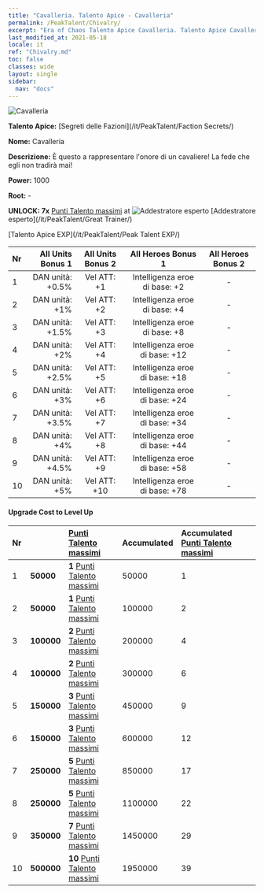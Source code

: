 ```yaml
---
title: "Cavalleria. Talento Apice - Cavalleria"
permalink: /PeakTalent/Chivalry/
excerpt: "Era of Chaos Talento Apice Cavalleria. Talento Apice Cavalleria. Cavalleria"
last_modified_at: 2021-05-18
locale: it
ref: "Chivalry.md"
toc: false
classes: wide
layout: single
sidebar:
  nav: "docs"
---
```


  ![Cavalleria](/images/pt/talent_3006.png)

  **Talento Apice:** [Segreti delle Fazioni](/it/PeakTalent/Faction Secrets/)

  **Nome:** Cavalleria

  **Descrizione:** È questo a rappresentare l'onore di un cavaliere! La fede che egli non tradirà mai!

  **Power:** 1000

  **Root:** -

  **UNLOCK: 7x** [Punti Talento massimi](/ItemsIT/con_934/) at ![Addestratore esperto](/images/pt/talent_3001.png) [Addestratore esperto](/it/PeakTalent/Great Trainer/)

  [Talento Apice EXP](/it/PeakTalent/Peak Talent EXP/)

  | Nr | All Units Bonus 1 | All Units Bonus 2 | All Heroes Bonus 1 | All Heroes Bonus 2 |
  |:---|--------------:|:-------------:|:-------------:|:-------------:|
  | 1 | DAN unità: +0.5% | Vel ATT: +1 | Intelligenza eroe di base: +2 | - |
  | 2 | DAN unità: +1% | Vel ATT: +2 | Intelligenza eroe di base: +4 | - |
  | 3 | DAN unità: +1.5% | Vel ATT: +3 | Intelligenza eroe di base: +8 | - |
  | 4 | DAN unità: +2% | Vel ATT: +4 | Intelligenza eroe di base: +12 | - |
  | 5 | DAN unità: +2.5% | Vel ATT: +5 | Intelligenza eroe di base: +18 | - |
  | 6 | DAN unità: +3% | Vel ATT: +6 | Intelligenza eroe di base: +24 | - |
  | 7 | DAN unità: +3.5% | Vel ATT: +7 | Intelligenza eroe di base: +34 | - |
  | 8 | DAN unità: +4% | Vel ATT: +8 | Intelligenza eroe di base: +44 | - |
  | 9 | DAN unità: +4.5% | Vel ATT: +9 | Intelligenza eroe di base: +58 | - |
  | 10 | DAN unità: +5% | Vel ATT: +10 | Intelligenza eroe di base: +78 | - |


#### Upgrade Cost to Level Up

  | Nr | <i class="fas fa-coins"/> | [Punti Talento massimi](/ItemsIT/con_934/) | Accumulated <i class="fas fa-coins"/> | Accumulated [Punti Talento massimi](/ItemsIT/con_934/) |
  |:---|:--------------|:-------------|:-------------|:-------------|
  | 1 | **50000** | **1** [Punti Talento massimi](/ItemsIT/con_934/) | 50000 | 1 |
  | 2 | **50000** | **1** [Punti Talento massimi](/ItemsIT/con_934/) | 100000 | 2 |
  | 3 | **100000** | **2** [Punti Talento massimi](/ItemsIT/con_934/) | 200000 | 4 |
  | 4 | **100000** | **2** [Punti Talento massimi](/ItemsIT/con_934/) | 300000 | 6 |
  | 5 | **150000** | **3** [Punti Talento massimi](/ItemsIT/con_934/) | 450000 | 9 |
  | 6 | **150000** | **3** [Punti Talento massimi](/ItemsIT/con_934/) | 600000 | 12 |
  | 7 | **250000** | **5** [Punti Talento massimi](/ItemsIT/con_934/) | 850000 | 17 |
  | 8 | **250000** | **5** [Punti Talento massimi](/ItemsIT/con_934/) | 1100000 | 22 |
  | 9 | **350000** | **7** [Punti Talento massimi](/ItemsIT/con_934/) | 1450000 | 29 |
  | 10 | **500000** | **10** [Punti Talento massimi](/ItemsIT/con_934/) | 1950000 | 39 |
